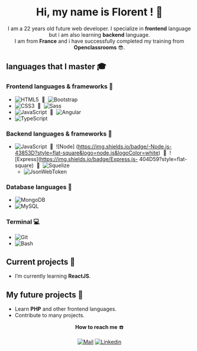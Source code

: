 <div align="center">
  
# Hi, my name is Florent ! :wave:
I am a 22 years old future web developer. I specialize in **frontend** language but i am also learning **backend** language.</br>
I am from **France** and i have successfully completed my training from **Openclassrooms** :sunglasses:.

</div>

## languages that I master :mortar_board:

### Frontend languages & frameworks :tulip:
- ![HTML5](https://img.shields.io/badge/-HTML5-%23E44D27?style=flat-square&logo=html5&logoColor=ffffff)  :handshake:  ![Bootstrap](https://img.shields.io/badge/-Bootstrap-563D7C?style=flat-square&logo=Bootstrap)
- ![CSS3](https://img.shields.io/badge/-CSS3-%231572B6?style=flat-square&logo=css3)  :handshake:  ![Sass](https://img.shields.io/badge/-Sass-%23CC6699?style=flat-square&logo=sass&logoColor=ffffff)
- ![JavaScript](https://img.shields.io/badge/-JavaScript-%23F7DF1C?style=flat-square&logo=javascript&logoColor=black)  :handshake:  ![Angular](https://img.shields.io/badge/-Angular-DD0031?style=flat-square&logo=angular)
- ![TypeScript](https://img.shields.io/badge/TypeScript-007ACC?style=flat-square&logo=typescript&logoColor=white)

### Backend languages & frameworks :mechanical_leg:
- ![JavaScript](https://img.shields.io/badge/-JavaScript-%23F7DF1C?style=flat-square&logo=javascript&logoColor=black)  :handshake:  ![Node] (https://img.shields.io/badge/-Node.js-43853D?style=flat-square&logo=node.js&logoColor=white)  :handshake:  ![Express](https://img.shields.io/badge/Express.js- 404D59?style=flat-square)  :handshake:  ![Squelize](https://img.shields.io/badge/sequelize-323330?style=flat-square&logo=sequelize&logoColor=blue)
  - ![JsonWebToken](https://img.shields.io/badge/json%20web%20tokens-323330?style=flat-square&logo=json-web-tokens&logoColor=pink)

### Database languages :floppy_disk:
  - ![MongoDB](https://img.shields.io/badge/MongoDB-4EA94B?style=flat-square&logo=mongodb&logoColor=white)
  - ![MySQL](https://img.shields.io/badge/MySQL-00000F?style=flat-square&logo=mysql&logoColor=white)

### Terminal :computer:
  - ![Git](https://img.shields.io/badge/GIT-E44C30?style=flat-square&logo=git&logoColor=white)
  - ![Bash](https://img.shields.io/badge/GNU%20Bash-4EAA25?style=flat-square&logo=GNU%20Bash&logoColor=white)

## Current projects :briefcase:
- I’m currently learning **ReactJS**.

## My future projects :calendar:
- Learn **PHP** and other frontend languages.
- Contribute to many projects.
  
<div align="center">
  
**How to reach me** :phone: </br></br>
[![Mail](https://img.shields.io/badge/-florentjouinot99@gmail.com-gray?style=flat-square&logo=gmail&logoColor=red&link=https://linkedin.com/in/florent-jouinot-9530b41b7/)](mailto:florentjouinot99@gmail.com)
[![Linkedin](https://img.shields.io/badge/-Florent%20Jouinot-blue?style=flat-square&logo=linkedin&logoColor=white&link=https://linkedin.com/in/florent-jouinot-9530b41b7/)](https://linkedin.com/in/florent-jouinot-9530b41b7/)

